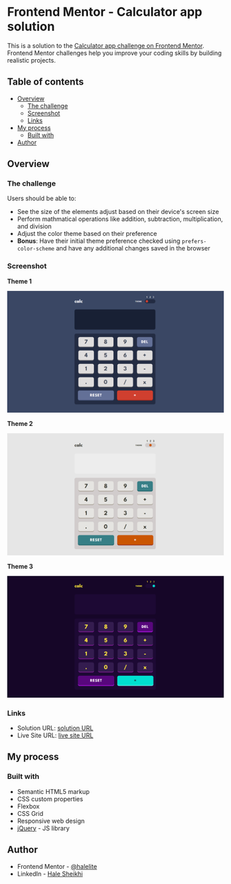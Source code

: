 # Frontend Mentor - Calculator app solution

This is a solution to the [Calculator app challenge on Frontend Mentor](https://www.frontendmentor.io/challenges/calculator-app-9lteq5N29). Frontend Mentor challenges help you improve your coding skills by building realistic projects.

## Table of contents

- [Overview](#overview)
  - [The challenge](#the-challenge)
  - [Screenshot](#screenshot)
  - [Links](#links)
- [My process](#my-process)
  - [Built with](#built-with)
- [Author](#author)

## Overview

### The challenge

Users should be able to:

- See the size of the elements adjust based on their device's screen size
- Perform mathmatical operations like addition, subtraction, multiplication, and division
- Adjust the color theme based on their preference
- **Bonus**: Have their initial theme preference checked using `prefers-color-scheme` and have any additional changes saved in the browser

### Screenshot

**Theme 1**

![Design preview for the calculator app](./design/solution-img/Screenshot1.png)

**Theme 2**

![Design preview for the calculator app](./design/solution-img/Screenshot2.png)

**Theme 3**

![Design preview for the calculator app](./design/solution-img/Screenshot3.png)

### Links

- Solution URL: [solution URL](https://your-solution-url.com)
- Live Site URL: [live site URL](https://your-live-site-url.com)

## My process

### Built with

- Semantic HTML5 markup
- CSS custom properties
- Flexbox
- CSS Grid
- Responsive web design
- [jQuery](https://jquery.com/) - JS library

## Author

- Frontend Mentor - [@halelite](https://www.frontendmentor.io/profile/halelite)
- LinkedIn - [Hale Sheikhi](https://www.linkedin.com/in/hale-sheikhi/)
